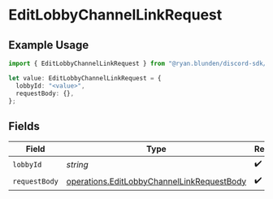 # EditLobbyChannelLinkRequest

## Example Usage

```typescript
import { EditLobbyChannelLinkRequest } from "@ryan.blunden/discord-sdk/models/operations";

let value: EditLobbyChannelLinkRequest = {
  lobbyId: "<value>",
  requestBody: {},
};
```

## Fields

| Field                                                                                                    | Type                                                                                                     | Required                                                                                                 | Description                                                                                              |
| -------------------------------------------------------------------------------------------------------- | -------------------------------------------------------------------------------------------------------- | -------------------------------------------------------------------------------------------------------- | -------------------------------------------------------------------------------------------------------- |
| `lobbyId`                                                                                                | *string*                                                                                                 | :heavy_check_mark:                                                                                       | N/A                                                                                                      |
| `requestBody`                                                                                            | [operations.EditLobbyChannelLinkRequestBody](../../models/operations/editlobbychannellinkrequestbody.md) | :heavy_check_mark:                                                                                       | N/A                                                                                                      |